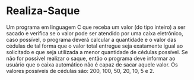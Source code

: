 # Realiza-Saque

Um programa em linguagem C que receba um valor (do tipo inteiro) a ser sacado
e verifica se o valor pode ser atendido por uma caixa eletrônico, caso possível, o programa
deverá calcular a quantidade e o valor das cédulas de tal forma que o valor total entregue seja
exatamente igual ao solicitado e que seja utilizada a menor quantidade de cédulas possível.
Se não for possível realizar o saque, então o programa deve informar ao usuário que o caixa
automático não é capaz de sacar aquele valor. Os valores possíveis de cédulas são: 200, 100,
50, 20, 10, 5 e 2.
